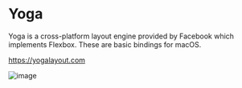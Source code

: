 # Yoga

Yoga is a cross-platform layout engine provided by Facebook which implements Flexbox.  These are basic bindings for macOS.

https://yogalayout.com

![image](https://user-images.githubusercontent.com/255007/41633103-f2c6bc12-73f1-11e8-8e46-acacb82cf3a1.png)
